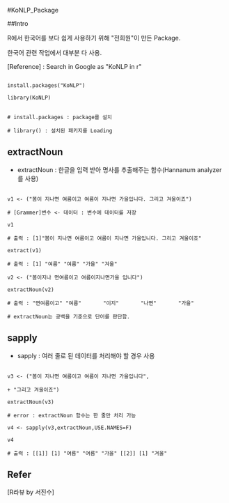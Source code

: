 #KoNLP_Package

##Intro

R에서 한국어를 보다 쉽게 사용하기 위해 "전희원"이 만든 Package.

한국어 관련 작업에서 대부분 다 사용.

[Reference] : Search in Google as "KoNLP in r"

```shell

install.packages("KoNLP")

library(KoNLP)


# install.packages : package를 설치

# library() : 설치된 패키지를 Loading

```

## extractNoun

- extractNoun : 한글을 입력 받아 명사를 추출해주는 함수(Hannanum analyzer를 사용)

```shell

v1 <- ("봄이 지나면 여름이고 여름이 지나면 가을입니다. 그리고 겨울이죠")

# [Grammer]변수 <- 데이터 : 변수에 데이터를 저장

v1

# 출력 : [1]"봄이 지나면 여름이고 여름이 지나면 가을입니다. 그리고 겨울이죠"

extract(v1)

# 출력 : [1] "여름" "여름" "가을" "겨울"

v2 <- ("봄이지나 면여름이고 여름이지나면가을 입니다")

extractNoun(v2)

# 출력 : "면여름이고" "여름"       "이지"       "나면"       "가을"    

# extractNoun는 공백을 기준으로 단어를 판단함.

```

## sapply

- sapply : 여러 줄로 된 데이터를 처리해야 할 경우 사용

```shell

v3 <- ("봄이 지나면 여름이고 여름이 지나면 가을입니다",

+ "그리고 겨울이죠")

extractNoun(v3)

# error : extractNoun 함수는 한 줄만 처리 가능

v4 <- sapply(v3,extractNoun,USE.NAMES=F)

v4

# 출력 : [[1]] [1] "여름" "여름" "가을" [[2]] [1] "겨울"

```

## Refer

[R라뷰 by 서진수]
